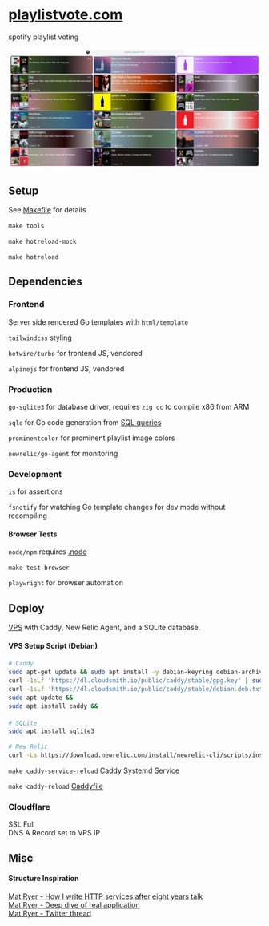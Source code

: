 # [playlistvote.com](www.playlistvote.com)

spotify playlist voting<br>

![config/readme/showoff.png](config/readme/showoff.png)

## Setup

See [Makefile](Makefile) for details

`make tools`

`make hotreload-mock`

`make hotreload`

## Dependencies

### Frontend

Server side rendered Go templates with `html/template`

`tailwindcss` styling

`hotwire/turbo` for frontend JS, vendored

`alpinejs` for frontend JS, vendored

### Production

`go-sqlite3` for database driver, requires `zig cc` to compile x86 from ARM

`sqlc` for Go code generation from [SQL queries](db/query.sql)

`prominentcolor` for prominent playlist image colors

`newrelic/go-agent` for monitoring

### Development

`is` for assertions

`fsnotify` for watching Go template changes for dev mode without recompiling

#### Browser Tests

`node/npm` requires [.node](browsertests/.node-version)

`make test-browser`

`playwright` for browser automation

## Deploy

[VPS](https://specbranch.com/posts/one-big-server/) with Caddy, New Relic Agent, and a SQLite database.

#### VPS Setup Script (Debian)

```bash
# Caddy
sudo apt-get update && sudo apt install -y debian-keyring debian-archive-keyring apt-transport-https &&
curl -1sLf 'https://dl.cloudsmith.io/public/caddy/stable/gpg.key' | sudo gpg --dearmor -o /usr/share/keyrings/caddy-stable-archive-keyring.gpg &&
curl -1sLf 'https://dl.cloudsmith.io/public/caddy/stable/debian.deb.txt' | sudo tee /etc/apt/sources.list.d/caddy-stable.list &&
sudo apt update &&
sudo apt install caddy &&

# SQLite
sudo apt install sqlite3
```

```bash
# New Relic
curl -Ls https://download.newrelic.com/install/newrelic-cli/scripts/install.sh | bash && sudo NEW_RELIC_API_KEY=<KEY_HERE> NEW_RELIC_ACCOUNT_ID=<ACC_ID_HERE> /usr/local/bin/newrelic install &&
```

`make caddy-service-reload` [Caddy Systemd Service](config/caddy.service)

`make caddy-reload` [Caddyfile](config/caddy/Caddyfile)

### Cloudflare

SSL Full  
DNS A Record set to VPS IP

## Misc

#### Structure Inspiration

[Mat Ryer - How I write HTTP services after eight years talk](https://www.youtube.com/watch?v=XGVZ0Ip4XPM)  
[Mat Ryer - Deep dive of real application](https://www.youtube.com/watch?v=VRZZeJwIAIM)  
[Mat Ryer - Twitter thread](https://twitter.com/matryer/status/1445013230858952705?lang=en-GB)
